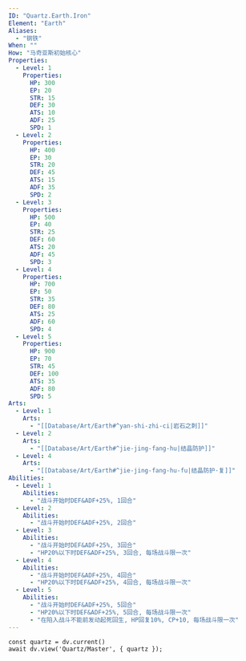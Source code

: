```yaml
---
ID: "Quartz.Earth.Iron"
Element: "Earth"
Aliases: 
  - "钢铁"
When: ""
How: "马奇亚斯初始核心"
Properties:
  - Level: 1
    Properties:
      HP: 300
      EP: 20
      STR: 15
      DEF: 30
      ATS: 10
      ADF: 25
      SPD: 1
  - Level: 2
    Properties:
      HP: 400
      EP: 30
      STR: 20
      DEF: 45
      ATS: 15
      ADF: 35
      SPD: 2
  - Level: 3
    Properties:
      HP: 500
      EP: 40
      STR: 25
      DEF: 60
      ATS: 20
      ADF: 45
      SPD: 3
  - Level: 4
    Properties:
      HP: 700
      EP: 50
      STR: 35
      DEF: 80
      ATS: 25
      ADF: 60
      SPD: 4
  - Level: 5
    Properties:
      HP: 900
      EP: 70
      STR: 45
      DEF: 100
      ATS: 35
      ADF: 80
      SPD: 5
Arts:
  - Level: 1
    Arts: 
      - "[[Database/Art/Earth#^yan-shi-zhi-ci|岩石之刺]]"
  - Level: 2
    Arts:
      - "[[Database/Art/Earth#^jie-jing-fang-hu|结晶防护]]"
  - Level: 4
    Arts:
      - "[[Database/Art/Earth#^jie-jing-fang-hu-fu|结晶防护·复]]"
Abilities:
  - Level: 1
    Abilities:
      - "战斗开始时DEF&ADF+25%, 1回合"
  - Level: 2
    Abilities:
      - "战斗开始时DEF&ADF+25%, 2回合"
  - Level: 3
    Abilities:
      - "战斗开始时DEF&ADF+25%, 3回合"
      - "HP20%以下时DEF&ADF+25%, 3回合, 每场战斗限一次"
  - Level: 4
    Abilities:
      - "战斗开始时DEF&ADF+25%, 4回合"
      - "HP20%以下时DEF&ADF+25%, 4回合, 每场战斗限一次"
  - Level: 5
    Abilities:
      - "战斗开始时DEF&ADF+25%, 5回合"
      - "HP20%以下时DEF&ADF+25%, 5回合, 每场战斗限一次"
      - "在陷入战斗不能前发动起死回生, HP回复10%, CP+10, 每场战斗限一次"
---
```

```dataviewjs
const quartz = dv.current()
await dv.view('Quartz/Master', { quartz });
```